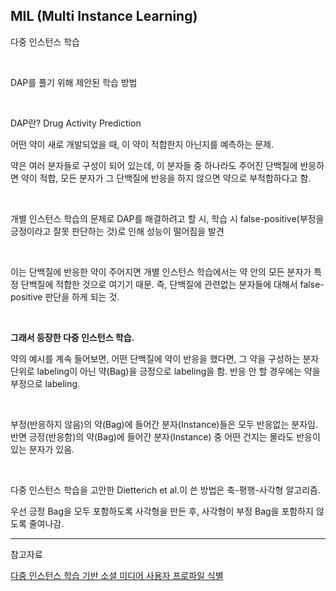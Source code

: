 ## MIL (Multi Instance Learning)

다중 인스턴스 학습 

</br>

DAP를 풀기 위해 제안된 학습 방법 

</br>

DAP란? Drug Activity Prediction 

어떤 약이 새로 개발되었을 때, 이 약이 적합한지 아닌지를 예측하는 문제. 

약은 여러 분자들로 구성이 되어 있는데, 이 분자들 중 하나라도 주어진 단백질에 반응하면 약이 적합, 모든 분자가 그 단백질에 반응을 하지 않으면 약으로 부적합하다고 함. 

</br>

개별 인스턴스 학습의 문제로 DAP를 해결하려고 할 시, 학습 시 false-positive(부정을 긍정이라고 잘못 판단하는 것)로 인해 성능이 떨어짐을 발견 

</br>

이는 단백질에 반응한 약이 주어지면 개별 인스턴스 학습에서는 약 안의 모든 분자가 특정 단백질에 적합한 것으로 여기기 때문. 즉, 단백질에 관련없는 분자들에 대해서 false-positive 판단을 하게 되는 것. 

</br>

**그래서 등장한 다중 인스턴스 학습.**

약의 예시를 계속 들어보면, 어떤 단백질에 약이 반응을 했다면, 그 약을 구성하는 분자 단위로 labeling이 아닌 약(Bag)을 긍정으로 labeling을 함. 반응 안 할 경우에는 약을 부정으로 labeling. 

</br>

부정(반응하지 않음)의 약(Bag)에 들어간 분자(Instance)들은 모두 반응없는 분자임. 반면 긍정(반응함)의 약(Bag)에 들어간 분자(Instance) 중 어떤 건지는 몰라도 반응이 있는 분자가 있음. 

</br>

다중 인스턴스 학습을 고안한 Dietterich et al.이 쓴 방법은 축-평행-사각형 알고리즘. 

우선 긍정 Bag을 모두 포함하도록 사각형을 만든 후, 사각형이 부정 Bag을 포함하지 않도록 줄여나감.





---

참고자료

[다중 인스턴스 학습 기반 소셜 미디어 사용자 프로파일 식별](<http://kiise.or.kr/e_journal/2013/4/SA/pdf/05.pdf>)

